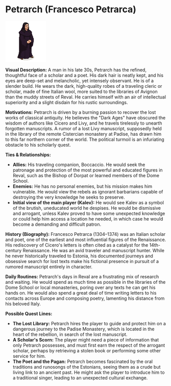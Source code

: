 # Petrarch (Francesco Petrarca)

![alt text](image-16.png)

**Visual Description:**
A man in his late 30s, Petrarch has the refined, thoughtful face of a scholar and a poet. His dark hair is neatly kept, and his eyes are deep-set and melancholic, yet intensely observant. He is of a slender build. He wears the dark, high-quality robes of a traveling cleric or scholar, made of fine Italian wool, more suited to the libraries of Avignon than the muddy streets of Reval. He carries himself with an air of intellectual superiority and a slight disdain for his rustic surroundings.

**Motivations:**
Petrarch is driven by a burning passion to recover the lost works of classical antiquity. He believes the "Dark Ages" have obscured the wisdom of authors like Cicero and Livy, and he travels tirelessly to unearth forgotten manuscripts. A rumor of a lost Livy manuscript, supposedly held in the library of the remote Cistercian monastery at Padise, has drawn him to this far northern corner of the world. The political turmoil is an infuriating obstacle to his scholarly quest.

**Ties & Relationships:**
*   **Allies:** His traveling companion, Boccaccio. He would seek the patronage and protection of the most powerful and educated figures in Reval, such as the Bishop of Dorpat or learned members of the Dome School.
*   **Enemies:** He has no personal enemies, but his mission makes him vulnerable. He would view the rebels as ignorant barbarians capable of destroying the very knowledge he seeks to preserve.
*   **Initial view of the main player (Kalev):** He would see Kalev as a symbol of the brutish, uneducated world he despises. He would be dismissive and arrogant, unless Kalev proved to have some unexpected knowledge or could help him access a location he needed, in which case he would become a demanding and difficult patron.

**History (Biography):**
Francesco Petrarca (1304–1374) was an Italian scholar and poet, one of the earliest and most influential figures of the Renaissance. His rediscovery of Cicero's letters is often cited as a catalyst for the 14th-century Renaissance. He was an avid traveler and manuscript hunter. While he never historically traveled to Estonia, his documented journeys and obsessive search for lost texts make his fictional presence in pursuit of a rumored manuscript entirely in character.

**Daily Routines:**
Petrarch's days in Reval are a frustrating mix of research and waiting. He would spend as much time as possible in the libraries of the Dome School or local monasteries, poring over any texts he can get his hands on. He would also spend a great deal of time writing letters to his contacts across Europe and composing poetry, lamenting his distance from his beloved Italy.

**Possible Quest Lines:**
*   **The Lost Library:** Petrarch hires the player to guide and protect him on a dangerous journey to the Padise Monastery, which is located in the heart of the rebellion, in search of the lost manuscript.
*   **A Scholar's Scorn:** The player might need a piece of information that only Petrarch possesses, and must first earn the respect of the arrogant scholar, perhaps by retrieving a stolen book or performing some other service for him.
*   **The Poet and the Pagan:** Petrarch becomes fascinated by the oral traditions and runosongs of the Estonians, seeing them as a crude but living link to an ancient past. He might ask the player to introduce him to a traditional singer, leading to an unexpected cultural exchange.
